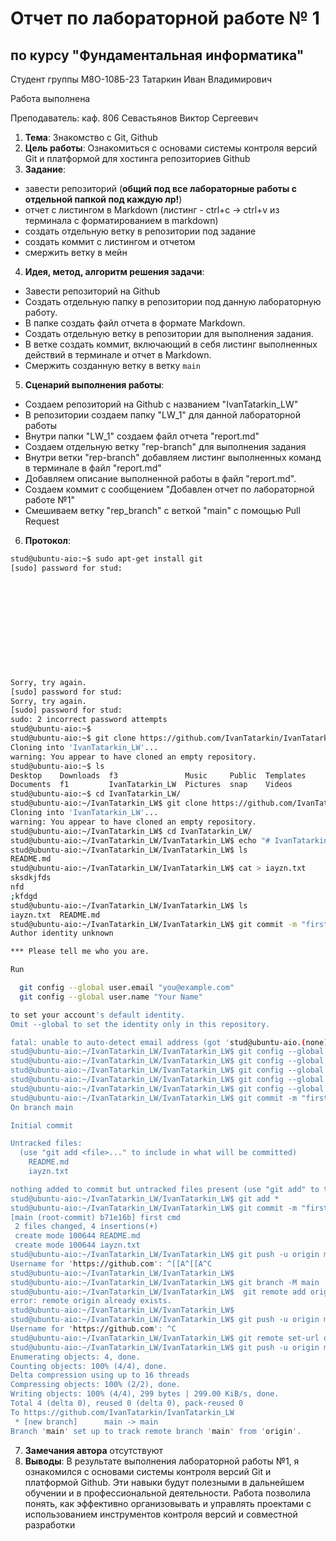 # Отчет по лабораторной работе № 1
## по курсу "Фундаментальная информатика"

Студент группы М8О-108Б-23 Татаркин Иван Владимирович

Работа выполнена 

Преподаватель: каф. 806 Севастьянов Виктор Сергеевич

1. **Тема**: Знакомство с Git, Github
2. **Цель работы**: Ознакомиться с основами системы контроля версий Git и платформой для хостинга репозиториев Github
3. **Задание**: 
 - завести репозиторий (**общий под все лабораторные работы с отдельной папкой под каждую лр!**)
- отчет с листингом в Markdown (листинг - ctrl+c -> ctrl+v из терминала с форматированием в markdown)
- создать отдельную ветку в репозитории под задание
- создать коммит с листингом и отчетом
- смержить ветку в мейн
4. **Идея, метод, алгоритм решения задачи**: 
- Завести репозиторий на Github
- Создать отдельную папку в репозитории под данную лабораторную работу.
- В папке создать файл отчета в формате Markdown.
- Создать отдельную ветку в репозитории для выполнения задания.
- В ветке создать коммит, включающий в себя листинг выполненных действий в терминале и отчет в Markdown.
- Смержить созданную ветку в ветку `main`
5. **Сценарий выполнения работы**:
- Создаем репозиторий на Github с названием "IvanTatarkin_LW"
- В репозитории создаем папку "LW_1" для данной лабораторной работы
- Внутри папки "LW_1" создаем файл отчета "report.md"
- Создаем отдельную ветку "rep-branch" для выполнения задания
- Внутри ветки "rep-branch" добавляем листинг выполненных команд в терминале в файл "report.md"
- Добавляем описание выполненной работы в файл "report.md".
- Создаем коммит с сообщением "Добавлен отчет по лабораторной работе №1"
- Смешиваем ветку "rep_branch" с веткой "main" с помощью Pull Request
6. **Протокол**: 
```bash
stud@ubuntu-aio:~$ sudo apt-get install git
[sudo] password for stud: 












Sorry, try again.
[sudo] password for stud: 
Sorry, try again.
[sudo] password for stud: 
sudo: 2 incorrect password attempts
stud@ubuntu-aio:~$ 
stud@ubuntu-aio:~$ git clone https://github.com/IvanTatarkin/IvanTatarkin_LW.git
Cloning into 'IvanTatarkin_LW'...
warning: You appear to have cloned an empty repository.
stud@ubuntu-aio:~$ ls
Desktop    Downloads  f3               Music     Public  Templates
Documents  f1         IvanTatarkin_LW  Pictures  snap    Videos
stud@ubuntu-aio:~$ cd IvanTatarkin_LW/
stud@ubuntu-aio:~/IvanTatarkin_LW$ git clone https://github.com/IvanTatarkin/IvanTatarkin_LW.git
Cloning into 'IvanTatarkin_LW'...
warning: You appear to have cloned an empty repository.
stud@ubuntu-aio:~/IvanTatarkin_LW$ cd IvanTatarkin_LW/
stud@ubuntu-aio:~/IvanTatarkin_LW/IvanTatarkin_LW$ echo "# IvanTatarkin_LW" >> README.md
stud@ubuntu-aio:~/IvanTatarkin_LW/IvanTatarkin_LW$ ls
README.md
stud@ubuntu-aio:~/IvanTatarkin_LW/IvanTatarkin_LW$ cat > iayzn.txt
sksdkjfds
nfd
;kfdgd
stud@ubuntu-aio:~/IvanTatarkin_LW/IvanTatarkin_LW$ ls
iayzn.txt  README.md
stud@ubuntu-aio:~/IvanTatarkin_LW/IvanTatarkin_LW$ git commit -m "first cmd"
Author identity unknown

*** Please tell me who you are.

Run

  git config --global user.email "you@example.com"
  git config --global user.name "Your Name"

to set your account's default identity.
Omit --global to set the identity only in this repository.

fatal: unable to auto-detect email address (got 'stud@ubuntu-aio.(none)')
stud@ubuntu-aio:~/IvanTatarkin_LW/IvanTatarkin_LW$ git config --global user.email "ivankrut9@yandex.ru"
stud@ubuntu-aio:~/IvanTatarkin_LW/IvanTatarkin_LW$ git config --global user.email "IvanTatarkin"
stud@ubuntu-aio:~/IvanTatarkin_LW/IvanTatarkin_LW$ git config --global user.email "ivankrut9@yandex.ru"
stud@ubuntu-aio:~/IvanTatarkin_LW/IvanTatarkin_LW$ git config --global user.name "IvanTatarkin"
stud@ubuntu-aio:~/IvanTatarkin_LW/IvanTatarkin_LW$ git config --global user.password "Rehcfrjdf1"
stud@ubuntu-aio:~/IvanTatarkin_LW/IvanTatarkin_LW$ git commit -m "first cmd"
On branch main

Initial commit

Untracked files:
  (use "git add <file>..." to include in what will be committed)
	README.md
	iayzn.txt

nothing added to commit but untracked files present (use "git add" to track)
stud@ubuntu-aio:~/IvanTatarkin_LW/IvanTatarkin_LW$ git add *
stud@ubuntu-aio:~/IvanTatarkin_LW/IvanTatarkin_LW$ git commit -m "first cmd"
[main (root-commit) b71e16b] first cmd
 2 files changed, 4 insertions(+)
 create mode 100644 README.md
 create mode 100644 iayzn.txt
stud@ubuntu-aio:~/IvanTatarkin_LW/IvanTatarkin_LW$ git push -u origin main
Username for 'https://github.com': ^[[A^[[A^C
stud@ubuntu-aio:~/IvanTatarkin_LW/IvanTatarkin_LW$ 
stud@ubuntu-aio:~/IvanTatarkin_LW/IvanTatarkin_LW$ git branch -M main
stud@ubuntu-aio:~/IvanTatarkin_LW/IvanTatarkin_LW$  git remote add origin https://github.com/IvanTatarkin/IvanTatarkin_LW.git
error: remote origin already exists.
stud@ubuntu-aio:~/IvanTatarkin_LW/IvanTatarkin_LW$ 
stud@ubuntu-aio:~/IvanTatarkin_LW/IvanTatarkin_LW$ git push -u origin main
Username for 'https://github.com': ^C
stud@ubuntu-aio:~/IvanTatarkin_LW/IvanTatarkin_LW$ git remote set-url origin https://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@github.com/IvanTatarkin/IvanTatarkin_LW
stud@ubuntu-aio:~/IvanTatarkin_LW/IvanTatarkin_LW$ git push -u origin main
Enumerating objects: 4, done.
Counting objects: 100% (4/4), done.
Delta compression using up to 16 threads
Compressing objects: 100% (2/2), done.
Writing objects: 100% (4/4), 299 bytes | 299.00 KiB/s, done.
Total 4 (delta 0), reused 0 (delta 0), pack-reused 0
To https://github.com/IvanTatarkin/IvanTatarkin_LW
 * [new branch]      main -> main
Branch 'main' set up to track remote branch 'main' from 'origin'.

```
7. **Замечания автора** отсутствуют
8. **Выводы**: В результате выполнения лабораторной работы №1, я ознакомился с основами системы контроля версий Git и платформой Github. Эти навыки будут полезными в дальнейшем обучении и в профессиональной деятельности. Работа позволила понять, как эффективно организовывать и управлять проектами с использованием инструментов контроля версий и совместной разработки
